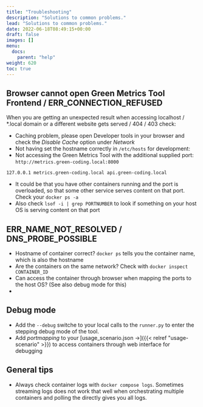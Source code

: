```yaml
---
title: "Troubleshooting"
description: "Solutions to common problems."
lead: "Solutions to common problems."
date: 2022-06-18T08:49:15+00:00
draft: false
images: []
menu: 
  docs:
    parent: "help"
weight: 620
toc: true
---
```


## Browser cannot open Green Metrics Tool Frontend / ERR_CONNECTION_REFUSED

When you are getting an unexpected result when accessing localhost / \*.local domain or a different website gets served / 404 / 403 check:

- Caching problem, please open Developer tools in your browser and check the *Disable Cache* option under *Network*
- Not having set the hostname correctly in `/etc/hosts` for development:
- Not accessing the Green Metrics Tool with the additional supplied port: `http://metrics.green-coding.local:8000`

```
127.0.0.1 metrics.green-coding.local api.green-coding.local
```
- It could be that you have other containers running and the port is overloaded, so that some
other service serves content on that port. Check your `docker ps -a`
- Also check `lsof -i | grep PORTNUMBER` to look if something on your host OS is serving content on that port

## ERR_NAME_NOT_RESOLVED / DNS_PROBE_POSSIBLE
- Hostname of container correct? `docker ps` tells you the container name, which is also the hostname
- Are the containers on the same network? Check with `docker inspect CONTAINER_ID`
- Can access the container through browser when mapping the ports to the host OS? (See also debug mode for this)
-
## Debug mode
- Add the `--debug` switche to your local calls to the `runner.py` to enter the stepping debug mode of the tool.
- Add *portmapping* to your [usage_scenario.json →]({{< relref "usage-scenario" >}}) to access containers through web interface for debugging

## General tips
- Always check container logs with `docker compose logs`. Sometimes streaming logs
does not work that well when orchestrating multiple containers and polling the directly gives you all logs.